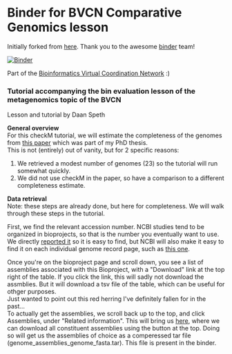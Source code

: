 # Binder for BVCN Comparative Genomics lesson

Initially forked from [here](https://github.com/binder-examples/conda). Thank you to the awesome [binder](https://mybinder.org/) team!

[![Binder](https://mybinder.org/badge_logo.svg)](https://gesis.mybinder.org/binder/v2/gh/astrobiomike/bvcn-binder-checkm/master?urlpath=lab)

Part of the [Bioinformatics Virtual Coordination Network](https://biovcnet.github.io/) :)


### Tutorial accompanying the bin evaluation lesson of the metagenomics topic of the BVCN
Lesson and tutorial by Daan Speth
   
**General overview**  
For this checkM tutorial, we will estimate the completeness of the genomes from [this paper](https://www.nature.com/articles/ncomms11172) which was part of my PhD thesis.  
This is not (entirely) out of vanity, but for 2 specific reasons:  
1) We retrieved a modest number of genomes (23) so the tutorial will run somewhat quickly.  
2) We did not use checkM in the paper, so have a comparison to a different completeness estimate.  


**Data retrieval**  
Note: these steps are already done, but here for completeness.
We will walk through these steps in the tutorial.  
  
First, we find the relevant accession number. NCBI studies tend to be organized in bioprojects, so that is the number you eventually want to use. 
We directly [reported it](https://www.ncbi.nlm.nih.gov/bioproject/PRJNA274364) so it is easy to find, 
but NCBI will also make it easy to find it on each individual genome record page, such as [this one](https://www.ncbi.nlm.nih.gov/nuccore/LLZP00000000).  
  
Once you're on the bioproject page and scroll down, you see a list of assemblies associated with this Bioproject, with a "Download" link at the top right of the table.
If you click the link, this will sadly not download the assmblies. But it will download a tsv file of the table, which can be useful for othger purposes.  
Just wanted to point out this red herring I've definitely fallen for in the past...   
To actually get the assemblies, we scroll back up to the top, and click Assemblies, under "Related information". 
This will bring us [here](https://www.ncbi.nlm.nih.gov/assembly?LinkName=bioproject_assembly_all&from_uid=274364), 
where we can download all constituent assemblies using the button at the top. 
Doing so will get us the assemblies of choice as a comperessed tar file (genome_assemblies_genome_fasta.tar). This file is present in the binder.





